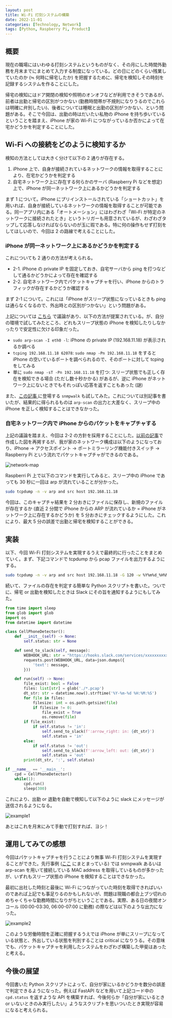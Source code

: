 ```yaml
---
layout: post
title: Wi-Fi 打刻システムの構築
date: 2022-11-01
categories: [Technology, Network]
tags: [Python, Raspberry Pi, Product]
---
```


## 概要

現在の職場にはいわゆる打刻システムというものがなく、その月にした時間外勤務を月末までにまとめて入力する制度になっている。どの日にどのくらい残業していたのか (≒ 何時に帰宅したか) を把握するために、帰宅を検知しその時刻を記録するシステムを作ることにした。

帰宅の検知にはドア開閉の検知や照明のオンオフなどが利用できそうであるが、前者は出勤と帰宅の区別がつかない (勤務時間帯が不規則になりうるのでこれらは明確に弁別したい)、後者については睡眠と出勤の区別がつかない、という問題がある。そこで今回は、出勤の時はだいたい私物の iPhone を持ち歩いているということを踏まえ、iPhone が家の Wi-Fi につながっているか否かによって在宅かどうかを判定することにした。

## Wi-Fi への接続をどのように検知するか

検知の方法としては大きく分けて以下の 2 通りが存在する。

1. iPhone 上で、自身が接続されているネットワークの情報を取得することにより、在宅かどうかを判定する
2. 自宅ネットワーク上に存在する何らかのサーバ (Raspberry Pi などを想定) 上で、iPhone が同一ネットワーク上にあるかどうかを判定する

まず 1 について。iPhone にプリインストールされている「ショートカット」を用いれば、自身が接続しているネットワークの情報を取得することが可能である。同一アプリ内にある「オートメーション」にはわざわざ「Wi-Fi が特定のネットワークに接続されたとき」というトリガーも用意されているが、わざわざタップして応答しなければならないのが玉に瑕である。特に何の操作もせず打刻をしてほしいので、今回は 2 の路線で考えることにした。

### iPhone が同一ネットワーク上にあるかどうかを判定する

これについても 2 通りの方法が考えられる。

- 2-1. iPhone の private IP を固定しておき、自宅サーバから ping を打つなどして通るかどうかによって存在を確認する 
- 2-2. 自宅ネットワーク内でパケットキャプチャを行い、iPhone からのトラフィックが存在するかどうか確認する

まず 2-1 について。これには「iPhone がスリープ状態になっているときも ping は通らなくなるので、外出時との区別がつかない」という問題がある。

上記については [こちら](https://github.com/pimatic/pimatic/issues/209) で議論があり、以下の方法が提案されている。が、自分の環境で試してみたところ、どれもスリープ状態の iPhone を検知したりしなかったりで安定性に欠ける印象だった。

- `sudo arp-scan -I eth0 -l`: iPhone の private IP (192.168.11.18) が表示されるか調べる
- `tcping 192.168.11.18 62078`: `sudo nmap -Pn 192.168.11.18` をすると iPhone の空いているポートを調べられるので、そのポートに対して tcping をしてみる
- 単に `sudo nmap -sT -Pn 192.168.11.18` を打つ: スリープ状態でも正しく存在を検知できる場合 (ただし数十秒かかる) があるが、逆に iPhone がネットワーク上にないときでもそれっぽい応答を返すこともあった (謎)

また、[この記事
](https://tech.raksul.com/2018/09/14/wifi%E6%89%93%E5%88%BB%E3%82%B7%E3%82%B9%E3%83%86%E3%83%A0%E3%82%92%E3%81%A4%E3%81%8F%E3%81%A3%E3%81%9F%E8%A9%B1/) に登場する `snmpwalk` も試してみた。これについては別記事を書いたが、結果的に得られるものは `arp-scan` の出力と大差なく、スリープ中の iPhone を正しく検知することはできなかった。

### 自宅ネットワーク内で iPhone からのパケットをキャプチャする

上記の議論を踏まえ、今回は 2-2 の方針を採用することにした。[以前の記事](https://ternbusty.github.io/posts/raspy-grafana-1/)で作成した図を再掲するが、我が家のネットワーク構成は以下のようになっており、iPhone → アクセスポイント → ポートミラーリング機能付きスイッチ → Raspberry Pi という流れでパケットキャプチャができるのである。

![network-map](../../assets/img/wifi-checkin/network-map.png)

Raspberri Pi 上で以下のコマンドを実行してみると、スリープ中の iPhone であっても 30 秒に一回は arp が流れていることが分かった。

```bash
sudo tcpdump -n -v arp and src host 192.168.11.18
```

今回は、このキャプチャ結果を 2 分おきにファイルに保存し、新規のファイルが存在するか (直近 2 分間で iPhone からの ARP が流れているか = iPhone がネットワーク上に存在するかどうか) を 5 分おきにチェックするようにした。これにより、最大 5 分の誤差で出勤と帰宅を検知することができる。

## 実装

以下、今回 Wi-Fi 打刻システムを実現するうえで最終的に行ったことをまとめていく。まず、下記コマンドで tcpdump から pcap ファイルを出力するようにする。

```bash
sudo tcpdump -n -v arp and src host 192.168.11.18 -G 120 -w %Y%m%d_%H%M%S.pcap -Z ternbusty
```

続いて、ファイルの存在を判定する簡単な Python スクリプトを書いた。ついでに、帰宅 or 出勤を検知したときは Slack にその旨を通知するようにもしてみた。

```python
from time import sleep
from glob import glob
import os
from datetime import datetime

class CellPhoneDetector():
    def __init__(self) -> None:
        self.status: str = None

    def send_to_slack(self, message):
        WEBHOOK_URL: str = "https://hooks.slack.com/services/xxxxxxxxxxxxxxxxxxxxxxxxxx"
        requests.post(WEBHOOK_URL, data=json.dumps({
            'text': message,
        }))

    def run(self) -> None:
        file_exist: bool = False
        files: list[str] = glob('./*.pcap')
        dt_str: str = datetime.now().strftime('%Y-%m-%d %H:%M:%S')
        for file in files:
            filesize: int = os.path.getsize(file)
            if filesize != 0:
                file_exist = True
                os.remove(file)
        if file_exist:
            if self.status != 'in':
                self.send_to_slack(f':arrow_right: in: {dt_str}')
                self.status = 'in'
        else:
            if self.status != 'out':
                self.send_to_slack(f':arrow_left: out: {dt_str}')
                self.status = 'out'
        print(dt_str, ':', self.status)

if __name__ == '__main__':
    cpd = CellPhoneDetector()
    while(1):
        cpd.run()
        sleep(300)
```

これにより、出勤 or 退勤を自動で検知して以下のように slack にメッセージが送信されるようになる。

![example1](../../assets/img/wifi-checkin/example1.png)

あとはこれを月末にみて手動で打刻すれば、ヨシ！

## 運用してみての感想

今回はパケットキャプチャを行うことにより無事 Wi-Fi 打刻システムを実現することができた。先行事例 ([ここ](https://qiita.com/utisam/items/7ba65bd84c911faaad79#%E4%BB%96%E7%A4%BE%E3%81%95%E3%82%93%E3%81%AE%E4%BA%8B%E4%BE%8B) にまとまっている) では snmpwalk あるいは arp-scan を用いて接続している MAC address を取得しているものが多かったが、いずれもスリープ状態の iPhone を検知することはできなかった。

最初に出社した時刻と最後に Wi-Fi につながっていた時刻を取得できればいいのであれば上記でも事足りるのかもしれないが、問題は現職の都合上ブツ切れのめちゃくちゃな勤務時間になりがちということである。実際、ある日の夜間オンコール (00:00-03:30, 06:00-07:00 に勤務) の際などは以下のような出力になった。

![example2](../../assets/img/wifi-checkin/example2.png)

このような労働時間を正確に把握するうえでは iPhone が単にスリープになっている状態と、外出している状態を判別することは critical になりうる。その意味でも、パケットキャプチャを利用したシステムをわざわざ構築した甲斐はあったと考える。

## 今後の展望

今回書いた Python スクリプトによって、自分が家にいるかどうかを数分の誤差で判定できるようになった。例えば FastAPI などを用いて上記コード中の `cpd.status` を返すような API を構築すれば、今後何らか「自分が家にいるとき or いないときのみ実行したい」ようなスクリプトを思いついたとき実現が容易になると考えられる。